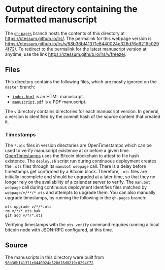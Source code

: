# Output directory containing the formatted manuscript

The [`gh-pages`](https://github.com/ctessum/lrs/tree/gh-pages) branch hosts the contents of this directory at <https://ctessum.github.io/lrs/>.
The permalink for this webpage version is <https://ctessum.github.io/lrs/v/98b36bf41371e8440024e328d76d8219c0294f72/>.
To redirect to the permalink for the latest manuscript version at anytime, use the link <https://ctessum.github.io/lrs/v/freeze/>.

## Files

This directory contains the following files, which are mostly ignored on the `master` branch:

+ [`index.html`](index.html) is an HTML manuscript.
+ [`manuscript.pdf`](manuscript.pdf) is a PDF manuscript.

The `v` directory contains directories for each manuscript version.
In general, a version is identified by the commit hash of the source content that created it.

### Timestamps

The `*.ots` files in version directories are OpenTimestamps which can be used to verify manuscript existence at or before a given time.
[OpenTimestamps](https://opentimestamps.org/) uses the Bitcoin blockchain to attest to file hash existence.
The `deploy.sh` script run during continuous deployment creates the `.ots` files through its `manubot webpage` call.
There is a delay before timestamps get confirmed by a Bitcoin block.
Therefore, `.ots` files are initially incomplete and should be upgraded at a later time, so that they no longer rely on the availability of a calendar server to verify.
The `manubot webpage` call during continuous deployment identifies files matched by `webpage/v/**/*.ots` and attempts to upgrade them.
You can also manually upgrade timestamps, by running the following in the `gh-pages` branch:

```shell
ots upgrade v/*/*.ots
rm v/*/*.ots.bak
git add v/*/*.ots
```

Verifying timestamps with the `ots verify` command requires running a local bitcoin node with JSON-RPC configured, at this time.

## Source

The manuscripts in this directory were built from
[`98b36bf41371e8440024e328d76d8219c0294f72`](https://github.com/ctessum/lrs/commit/98b36bf41371e8440024e328d76d8219c0294f72).
